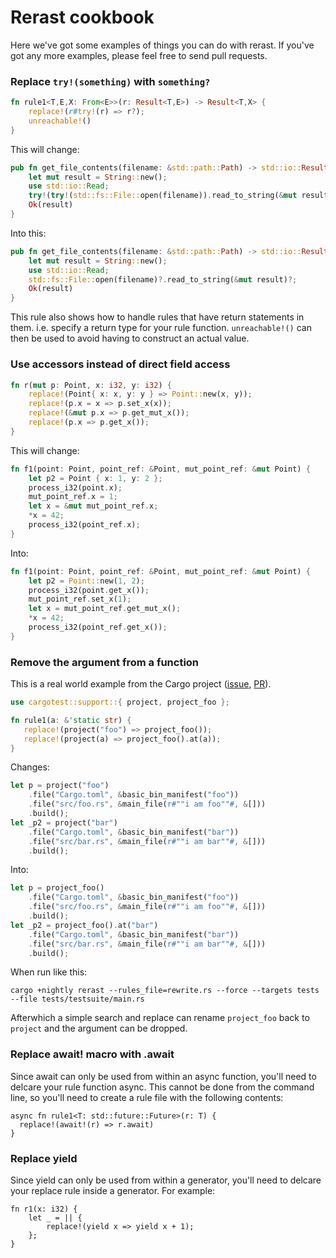 # Rerast cookbook
Here we've got some examples of things you can do with rerast. If you've got any
more examples, please feel free to send pull requests.

### Replace ```try!(something)``` with ```something?```

```rust
fn rule1<T,E,X: From<E>>(r: Result<T,E>) -> Result<T,X> {
    replace!(r#try!(r) => r?);
    unreachable!()
}
```
This will change:
```rust
pub fn get_file_contents(filename: &std::path::Path) -> std::io::Result<String> {
    let mut result = String::new();
    use std::io::Read;
    try!(try!(std::fs::File::open(filename)).read_to_string(&mut result));
    Ok(result)
}
```
Into this:
```rust
pub fn get_file_contents(filename: &std::path::Path) -> std::io::Result<String> {
    let mut result = String::new();
    use std::io::Read;
    std::fs::File::open(filename)?.read_to_string(&mut result)?;
    Ok(result)
}
```

This rule also shows how to handle rules that have return statements in
them. i.e. specify a return type for your rule function. ```unreachable!()```
can then be used to avoid having to construct an actual value.

### Use accessors instead of direct field access

```rust
fn r(mut p: Point, x: i32, y: i32) {
    replace!(Point{ x: x, y: y } => Point::new(x, y));
    replace!(p.x = x => p.set_x(x));
    replace!(&mut p.x => p.get_mut_x());
    replace!(p.x => p.get_x());
}
```
This will change:

```rust
fn f1(point: Point, point_ref: &Point, mut_point_ref: &mut Point) {
    let p2 = Point { x: 1, y: 2 };
    process_i32(point.x);
    mut_point_ref.x = 1;
    let x = &mut mut_point_ref.x;
    *x = 42;
    process_i32(point_ref.x);
}
```
Into:

```rust
fn f1(point: Point, point_ref: &Point, mut_point_ref: &mut Point) {
    let p2 = Point::new(1, 2);
    process_i32(point.get_x());
    mut_point_ref.set_x(1);
    let x = mut_point_ref.get_mut_x();
    *x = 42;
    process_i32(point_ref.get_x());
}
```

### Remove the argument from a function

[cargo-issue]: https://github.com/rust-lang/cargo/issues/5746
[cargo-pr]: https://github.com/rust-lang/cargo/pull/5752

This is a real world example from the Cargo project ([issue][cargo-issue], [PR][cargo-pr]).

```rust
use cargotest::support::{ project, project_foo };

fn rule1(a: &'static str) {
   replace!(project("foo") => project_foo());
   replace!(project(a) => project_foo().at(a));
}
```

Changes:

```rust
let p = project("foo")
    .file("Cargo.toml", &basic_bin_manifest("foo"))
    .file("src/foo.rs", &main_file(r#""i am foo""#, &[]))
    .build();
let _p2 = project("bar")
    .file("Cargo.toml", &basic_bin_manifest("bar"))
    .file("src/bar.rs", &main_file(r#""i am bar""#, &[]))
    .build();
```

Into:

```rust
let p = project_foo()
    .file("Cargo.toml", &basic_bin_manifest("foo"))
    .file("src/foo.rs", &main_file(r#""i am foo""#, &[]))
    .build();
let _p2 = project_foo().at("bar")
    .file("Cargo.toml", &basic_bin_manifest("bar"))
    .file("src/bar.rs", &main_file(r#""i am bar""#, &[]))
    .build();
```

When run like this:

```terminal
cargo +nightly rerast --rules_file=rewrite.rs --force --targets tests --file tests/testsuite/main.rs
```

Afterwhich a simple search and replace can rename `project_foo` back to `project` and the argument
can be dropped.

### Replace await! macro with .await
Since await can only be used from within an async function, you'll need to
delcare your rule function async. This cannot be done from the command line, so
you'll need to create a rule file with the following contents:
```
async fn rule1<T: std::future::Future>(r: T) {
  replace!(await!(r) => r.await)
}
```

### Replace yield
Since yield can only be used from within a generator, you'll need to delcare
your replace rule inside a generator. For example:
```
fn r1(x: i32) {
    let _ = || {
        replace!(yield x => yield x + 1);
    };
}
```
